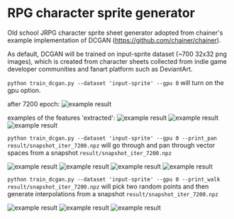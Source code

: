 # RPG character sprite generator

Old school JRPG character sprite sheet generator adopted from chainer's example implementation of DCGAN (https://github.com/chainer/chainer).

As default, DCGAN will be trained on input-sprite dataset (~700 32x32 png images), which is created from character sheets collected from indie game developer communities and fanart platform such as DeviantArt.

`python train_dcgan.py --dataset 'input-sprite' --gpu 0`
will turn on the gpu option.

after 7200 epoch:
![example result](https://raw.githubusercontent.com/almchung/chara-tsukuru-gan/master/example_output_7200.png)

examples of the features 'extracted':
![example result](https://raw.githubusercontent.com/almchung/chara-tsukuru-gan/master/pan00000024.png)
![example result](https://raw.githubusercontent.com/almchung/chara-tsukuru-gan/master/pan00000054.png)
![example result](https://raw.githubusercontent.com/almchung/chara-tsukuru-gan/master/pan00000063.png)


`python train_dcgan.py --dataset 'input-sprite' --gpu 0 --print_pan result/snapshot_iter_7200.npz`
will go through and pan through vector spaces from a snapshot `result/snapshot_iter_7200.npz`

![example result](https://raw.githubusercontent.com/almchung/chara-tsukuru-gan/master/pan00000004.png)
![example result](https://raw.githubusercontent.com/almchung/chara-tsukuru-gan/master/pan00000005.png)
![example result](https://raw.githubusercontent.com/almchung/chara-tsukuru-gan/master/pan00000018.png)
![example result](https://raw.githubusercontent.com/almchung/chara-tsukuru-gan/master/pan00000024.png)

`python train_dcgan.py --dataset 'input-sprite' --gpu 0 --print_walk result/snapshot_iter_7200.npz`
will pick two random points and then generate interpolations from a snapshot `result/snapshot_iter_7200.npz`

![example result](https://raw.githubusercontent.com/almchung/chara-tsukuru-gan/master/walk-1-random-random.png)
![example result](https://raw.githubusercontent.com/almchung/chara-tsukuru-gan/master/walk-2-random-random.png)
![example result](https://raw.githubusercontent.com/almchung/chara-tsukuru-gan/master/walk-36-random-random.png)